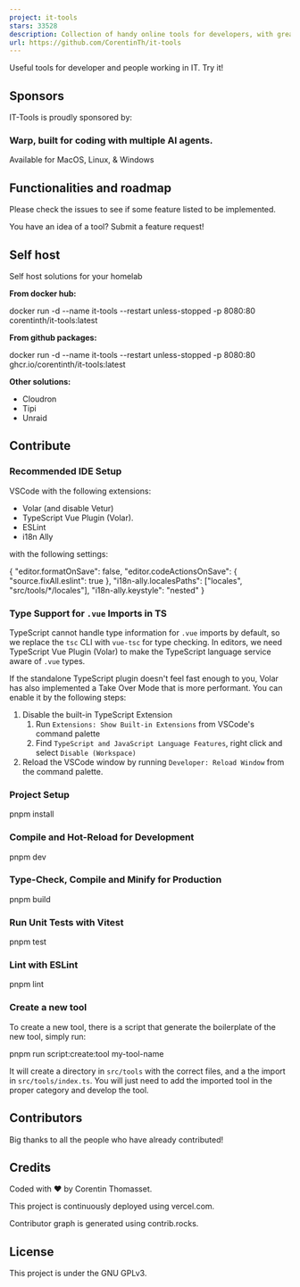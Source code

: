 ```yaml
---
project: it-tools
stars: 33528
description: Collection of handy online tools for developers, with great UX. 
url: https://github.com/CorentinTh/it-tools
---
```


Useful tools for developer and people working in IT. Try it!

Sponsors
--------

IT-Tools is proudly sponsored by:

### Warp, built for coding with multiple AI agents.

Available for MacOS, Linux, & Windows  

Functionalities and roadmap
---------------------------

Please check the issues to see if some feature listed to be implemented.

You have an idea of a tool? Submit a feature request!

Self host
---------

Self host solutions for your homelab

**From docker hub:**

docker run -d --name it-tools --restart unless-stopped -p 8080:80 corentinth/it-tools:latest

**From github packages:**

docker run -d --name it-tools --restart unless-stopped -p 8080:80 ghcr.io/corentinth/it-tools:latest

**Other solutions:**

-   Cloudron
-   Tipi
-   Unraid

Contribute
----------

### Recommended IDE Setup

VSCode with the following extensions:

-   Volar (and disable Vetur)
-   TypeScript Vue Plugin (Volar).
-   ESLint
-   i18n Ally

with the following settings:

{
  "editor.formatOnSave": false,
  "editor.codeActionsOnSave": {
    "source.fixAll.eslint": true
  },
  "i18n-ally.localesPaths": \["locales", "src/tools/\*/locales"\],
  "i18n-ally.keystyle": "nested"
}

### Type Support for `.vue` Imports in TS

TypeScript cannot handle type information for `.vue` imports by default, so we replace the `tsc` CLI with `vue-tsc` for type checking. In editors, we need TypeScript Vue Plugin (Volar) to make the TypeScript language service aware of `.vue` types.

If the standalone TypeScript plugin doesn't feel fast enough to you, Volar has also implemented a Take Over Mode that is more performant. You can enable it by the following steps:

1.  Disable the built-in TypeScript Extension
    1.  Run `Extensions: Show Built-in Extensions` from VSCode's command palette
    2.  Find `TypeScript and JavaScript Language Features`, right click and select `Disable (Workspace)`
2.  Reload the VSCode window by running `Developer: Reload Window` from the command palette.

### Project Setup

pnpm install

### Compile and Hot-Reload for Development

pnpm dev

### Type-Check, Compile and Minify for Production

pnpm build

### Run Unit Tests with Vitest

pnpm test

### Lint with ESLint

pnpm lint

### Create a new tool

To create a new tool, there is a script that generate the boilerplate of the new tool, simply run:

pnpm run script:create:tool my-tool-name

It will create a directory in `src/tools` with the correct files, and a the import in `src/tools/index.ts`. You will just need to add the imported tool in the proper category and develop the tool.

Contributors
------------

Big thanks to all the people who have already contributed!

Credits
-------

Coded with ❤️ by Corentin Thomasset.

This project is continuously deployed using vercel.com.

Contributor graph is generated using contrib.rocks.

License
-------

This project is under the GNU GPLv3.
